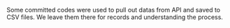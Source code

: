 Some committed codes were used to pull out datas from API and saved to CSV files. 
We leave them there for records and understanding the process.
